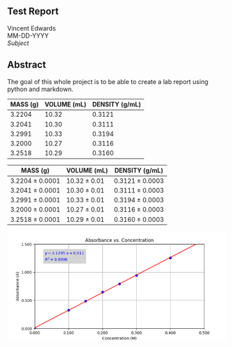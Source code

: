 <link rel="stylesheet" href="../report-styles.css">

<section class="title-page">

# Test Report

Vincent Edwards
<br>
MM-DD-YYYY
<br>
*Subject*

</section>

<section id="abstract">

## Abstract

The goal of this whole project is to be able to create a lab report using python and markdown.

</section>

<div id="density-table-1">

| MASS (g) | VOLUME (mL) | DENSITY (g/mL) |
| -------- | ----------- | -------------- |
|   3.2204 |       10.32 |         0.3121 |
|   3.2041 |       10.30 |         0.3111 |
|   3.2991 |       10.33 |         0.3194 |
|   3.2000 |       10.27 |         0.3116 |
|   3.2518 |       10.29 |         0.3160 |

</div>

<div id="density-table-2">

| MASS (g)        | VOLUME (mL)  | DENSITY (g/mL)  |
| --------------- | ------------ | --------------- |
| 3.2204 ± 0.0001 | 10.32 ± 0.01 | 0.3121 ± 0.0003 |
| 3.2041 ± 0.0001 | 10.30 ± 0.01 | 0.3111 ± 0.0003 |
| 3.2991 ± 0.0001 | 10.33 ± 0.01 | 0.3194 ± 0.0003 |
| 3.2000 ± 0.0001 | 10.27 ± 0.01 | 0.3116 ± 0.0003 |
| 3.2518 ± 0.0001 | 10.29 ± 0.01 | 0.3160 ± 0.0003 |

</div>

![absorbance versus concentration graph](media/absorbance-concentration-graph.png)
